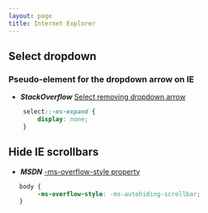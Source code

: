 ```yaml
---
layout: page
title: Internet Explorer
---
```


## Select dropdown

### Pseudo-element for the dropdown arrow on IE

* ***StackOverflow*** [Select removing dropdown arrow](http://stackoverflow.com/questions/16603979/select-removing-dropdown-arrow)

```css
    select::-ms-expand {
        display: none;
    }
```

## Hide IE scrollbars

* ***MSDN*** [-ms-overflow-style property](https://msdn.microsoft.com/en-us/library/hh771902(v=vs.85).aspx)

```css
   body {
        -ms-overflow-style: -ms-autohiding-scrollbar;
   }
```
